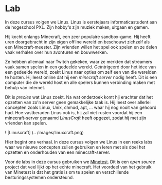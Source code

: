 # Lab <!-- {docsify-ignore} -->
In deze cursus volgen we Linus. Linus is eerstejaars informaticastudent aan de hogeschool PXL. Zijn hobby's zijn muziek maken, uitgaan en gamen. 

Hij kocht onlangs Minecraft, een zeer populaire sandbox-game. Hij heeft uren doorgebracht in zijn eigen offline wereld en beschouwt zichzelf als een Minecraft-meester. Zijn vrienden willen het spel ook spelen en ze delen vaak verhalen over hun avonturen en bouwwerken.  

Ze hebben allemaal naar Twitch gekeken, waar ze merkten dat streamers vaak samen spelen in een gedeelde wereld. Geïntrigeerd door het idee van een gedeelde wereld, zoekt Linus naar opties om zelf een van die werelden te hosten. Hij leest online dat hij een *minecraft server* nodig heeft. Dit is een computer die de wereld host en alle spelers kunnen verbinding maken met behulp van internet. 

Dit is *precies* wat Linus zoekt. Na wat onderzoek komt hij erachter dat het opzetten van zo'n server geen gemakkelijke taak is. Hij leest over allerlei concepten zoals Linux, Unix, chmod, apt, ... waar hij nog nooit van gehoord had. Hoe vastberaden Linus ook is, hij zal niet rusten voordat hij een minecraft-server genaamd *LinusCraft* heeft opgezet, zodat hij met zijn vrienden kan spelen. 

! [Linuscraft] (.. /images/linuxcraft.png) 

Hier begint ons verhaal. In deze cursus volgen we Linus in een reeks labs waar we nieuwe concepten zullen gebruiken en leren met als doel het opzetten en onderhouden van een minecraft-server.  

Voor de labs in deze cursus gebruiken we [Minetest](https://www.minetest.net/). Dit is een _open source_ project dat veel lijkt op het echte minecraft. Het voordeel van het gebruik van Minetest is dat het gratis is om te spelen en verschillende besturingssystemen ondersteund.
